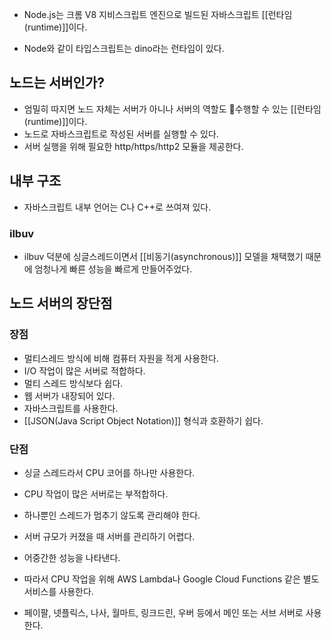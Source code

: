 - Node.js는 크롬 V8 지비스크립트 엔진으로 빌드된 자바스크립트 [[런타임(runtime)]]이다.

- Node와 같이 타입스크립트는 dino라는 런타임이 있다.

## 노드는 서버인가?

- 엄밀히 따지면 노드 자체는 서버가 아니나 서버의 역할도 수행할 수 있는 [[런타임(runtime)]]이다.
- 노드로 자바스크립트로 작성된 서버를 실행할 수 있다.
- 서버 실행을 위해 필요한 http/https/http2 모듈을 제공한다.

## 내부 구조

- 자바스크립트 내부 언어는 C나 C++로 쓰여져 있다.

### ilbuv

- ilbuv 덕분에 싱글스레드이면서 [[비동기(asynchronous)]] 모델을 채택했기 때문에 엄청나게 빠른 성능을 빠르게 만들어주었다.

## 노드 서버의 장단점

### 장점

- 멀티스레드 방식에 비해 컴퓨터 자원을 적게 사용한다.
- I/O 작업이 많은 서버로 적합하다.
- 멀티 스레드 방식보다 쉽다.
- 웹 서버가 내장되어 있다.
- 자바스크립트를 사용한다.
- [[JSON(Java Script Object Notation)]] 형식과 호환하기 쉽다.

### 단점

- 싱글 스레드라서 CPU 코어를 하나만 사용한다.
- CPU 작업이 많은 서버로는 부적합하다.
- 하나뿐인 스레드가 멈추기 않도록 관리해야 한다.
- 서버 규모가 커졌을 때 서버를 관리하기 어렵다.
- 어중간한 성능을 나타낸다.

- 따라서 CPU 작업을 위해 AWS Lambda나 Google Cloud Functions 같은 별도 서비스를 사용한다.
- 페이팔, 넷플릭스, 나사, 월마트, 링크드린, 우버 등에서 메인 또는 서브 서버로 사용한다.